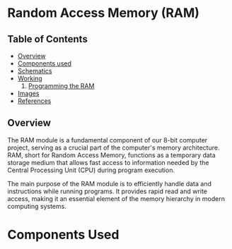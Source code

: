 # Random Access Memory (RAM)

## Table of Contents 
- [Overview](#Overview)
- [Components used](#Components-Used)
- [Schematics](#Schematics)
- [Working](#Working-of-the-RAM)
   1. [Programming the RAM](#Programming-the-RAM)
- [Images](#Images)
- [References](#References)


## Overview

The RAM module is a fundamental component of our 8-bit computer project, serving as a crucial part of the computer's memory architecture. RAM, short for Random Access Memory, functions as a temporary data storage medium that allows fast access to information needed by the Central Processing Unit (CPU) during program execution.

The main purpose of the RAM module is to efficiently handle data and instructions while running programs. It provides rapid read and write access, making it an essential element of the memory hierarchy in modern computing systems.

# Components Used 

